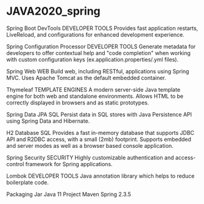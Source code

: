 # JAVA2020_spring

Spring Boot DevTools DEVELOPER TOOLS
Provides fast application restarts, LiveReload, and configurations for enhanced development experience.

Spring Configuration Processor DEVELOPER TOOLS
Generate metadata for developers to offer contextual help and "code completion" when working with custom configuration keys (ex.application.properties/.yml files).

Spring Web WEB
Build web, including RESTful, applications using Spring MVC. Uses Apache Tomcat as the default embedded container.

Thymeleaf TEMPLATE ENGINES
A modern server-side Java template engine for both web and standalone environments. Allows HTML to be correctly displayed in browsers and as static prototypes.

Spring Data JPA SQL
Persist data in SQL stores with Java Persistence API using Spring Data and Hibernate.

H2 Database SQL
Provides a fast in-memory database that supports JDBC API and R2DBC access, with a small (2mb) footprint. Supports embedded and server modes as well as a browser based console application.

Spring Security SECURITY
Highly customizable authentication and access-control framework for Spring applications.

Lombok DEVELOPER TOOLS
Java annotation library which helps to reduce boilerplate code.

Packaging Jar
Java 11
Project Maven 
Spring 2.3.5
